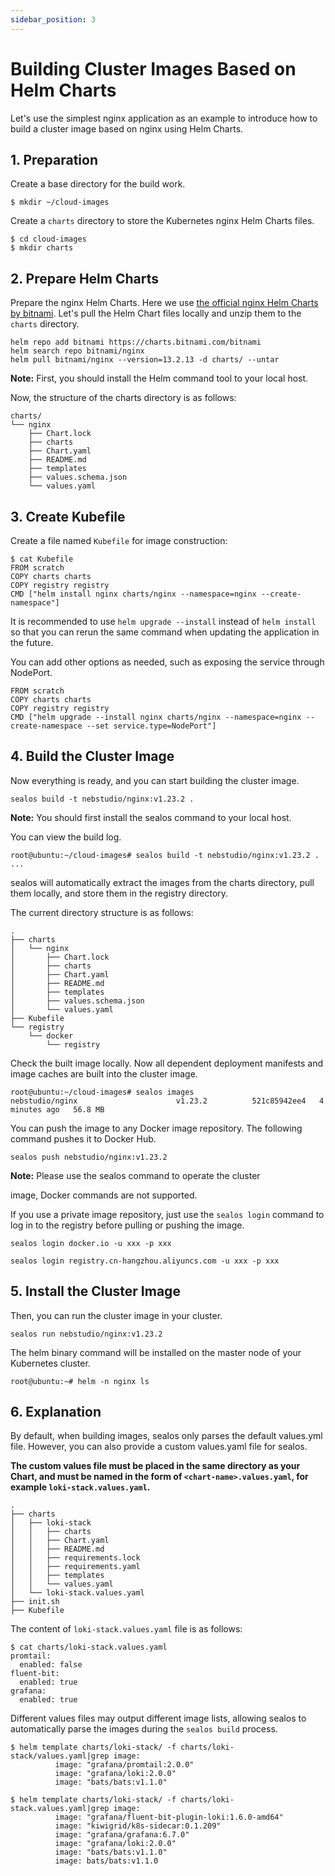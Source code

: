 ```yaml
---
sidebar_position: 3
---
```


# Building Cluster Images Based on Helm Charts

Let's use the simplest nginx application as an example to introduce how to build a cluster image based on nginx using Helm Charts.

## 1. Preparation

Create a base directory for the build work.

```shell
$ mkdir ~/cloud-images
```

Create a `charts` directory to store the Kubernetes nginx Helm Charts files.

```shell
$ cd cloud-images
$ mkdir charts
```

## 2. Prepare Helm Charts

Prepare the nginx Helm Charts. Here we use [the official nginx Helm Charts by bitnami](https://bitnami.com/stack/nginx). Let's pull the Helm Chart files locally and unzip them to the `charts` directory.

```shell
helm repo add bitnami https://charts.bitnami.com/bitnami
helm search repo bitnami/nginx
helm pull bitnami/nginx --version=13.2.13 -d charts/ --untar
```

**Note:** First, you should install the Helm command tool to your local host.

Now, the structure of the charts directory is as follows:

```
charts/
└── nginx
    ├── Chart.lock
    ├── charts
    ├── Chart.yaml
    ├── README.md
    ├── templates
    ├── values.schema.json
    └── values.yaml
```

## 3. Create Kubefile

Create a file named `Kubefile` for image construction:

```shell
$ cat Kubefile
FROM scratch
COPY charts charts
COPY registry registry
CMD ["helm install nginx charts/nginx --namespace=nginx --create-namespace"]
```

It is recommended to use `helm upgrade --install` instead of `helm install` so that you can rerun the same command when updating the application in the future.

You can add other options as needed, such as exposing the service through NodePort.

```shell
FROM scratch
COPY charts charts
COPY registry registry
CMD ["helm upgrade --install nginx charts/nginx --namespace=nginx --create-namespace --set service.type=NodePort"]
```

## 4. Build the Cluster Image

Now everything is ready, and you can start building the cluster image.

```shell
sealos build -t nebstudio/nginx:v1.23.2 .
```

**Note:** You should first install the sealos command to your local host.

You can view the build log.

```shell
root@ubuntu:~/cloud-images# sealos build -t nebstudio/nginx:v1.23.2 .
...
```

sealos will automatically extract the images from the charts directory, pull them locally, and store them in the registry directory.

The current directory structure is as follows:

```shell
.
├── charts
│   └── nginx
│       ├── Chart.lock
│       ├── charts
│       ├── Chart.yaml
│       ├── README.md
│       ├── templates
│       ├── values.schema.json
│       └── values.yaml
├── Kubefile
└── registry
    └── docker
        └── registry
```

Check the built image locally. Now all dependent deployment manifests and image caches are built into the cluster image.

```shell
root@ubuntu:~/cloud-images# sealos images
nebstudio/nginx                      v1.23.2          521c85942ee4   4 minutes ago   56.8 MB
```

You can push the image to any Docker image repository. The following command pushes it to Docker Hub.

```shell
sealos push nebstudio/nginx:v1.23.2
```

**Note:** Please use the sealos command to operate the cluster

image, Docker commands are not supported.

If you use a private image repository, just use the `sealos login` command to log in to the registry before pulling or pushing the image.

```shell
sealos login docker.io -u xxx -p xxx

sealos login registry.cn-hangzhou.aliyuncs.com -u xxx -p xxx
```

## 5. Install the Cluster Image

Then, you can run the cluster image in your cluster.

```shell
sealos run nebstudio/nginx:v1.23.2
```

The helm binary command will be installed on the master node of your Kubernetes cluster.

```shell
root@ubuntu:~# helm -n nginx ls
```

## 6. Explanation

By default, when building images, sealos only parses the default values.yml file. However, you can also provide a custom values.yaml file for sealos.

**The custom values file must be placed in the same directory as your Chart, and must be named in the form of `<chart-name>.values.yaml`, for example `loki-stack.values.yaml`.**

```shell
.
├── charts
│   ├── loki-stack
│   │   ├── charts
│   │   ├── Chart.yaml
│   │   ├── README.md
│   │   ├── requirements.lock
│   │   ├── requirements.yaml
│   │   ├── templates
│   │   └── values.yaml
│   └── loki-stack.values.yaml
├── init.sh
├── Kubefile
```

The content of `loki-stack.values.yaml` file is as follows:

```shell
$ cat charts/loki-stack.values.yaml
promtail:
  enabled: false
fluent-bit:
  enabled: true
grafana:
  enabled: true
```

Different values files may output different image lists, allowing sealos to automatically parse the images during the `sealos build` process.

```shell
$ helm template charts/loki-stack/ -f charts/loki-stack/values.yaml|grep image: 
          image: "grafana/promtail:2.0.0"
          image: "grafana/loki:2.0.0"
          image: "bats/bats:v1.1.0"

$ helm template charts/loki-stack/ -f charts/loki-stack.values.yaml|grep image: 
          image: "grafana/fluent-bit-plugin-loki:1.6.0-amd64"
          image: "kiwigrid/k8s-sidecar:0.1.209"
          image: "grafana/grafana:6.7.0"
          image: "grafana/loki:2.0.0"
          image: "bats/bats:v1.1.0"
          image: bats/bats:v1.1.0
```
